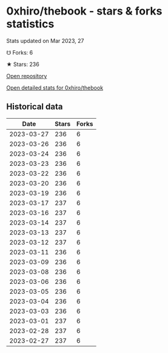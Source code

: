 # 0xhiro/thebook - stars & forks statistics

Stats updated on Mar 2023, 27

☋ Forks: 6

★ Stars: 236

[Open repository](https://github.com/0xhiro/thebook)

[Open detailed stats for 0xhiro/thebook](https://reviewgithub.com/rep/0xhiro/thebook)

## Historical data
| Date | Stars | Forks |
|------|-------|-------|
| 2023-03-27 | 236 | 6 | 
| 2023-03-26 | 236 | 6 | 
| 2023-03-24 | 236 | 6 | 
| 2023-03-23 | 236 | 6 | 
| 2023-03-22 | 236 | 6 | 
| 2023-03-20 | 236 | 6 | 
| 2023-03-19 | 236 | 6 | 
| 2023-03-17 | 237 | 6 | 
| 2023-03-16 | 237 | 6 | 
| 2023-03-14 | 237 | 6 | 
| 2023-03-13 | 237 | 6 | 
| 2023-03-12 | 237 | 6 | 
| 2023-03-11 | 236 | 6 | 
| 2023-03-09 | 236 | 6 | 
| 2023-03-08 | 236 | 6 | 
| 2023-03-06 | 236 | 6 | 
| 2023-03-05 | 236 | 6 | 
| 2023-03-04 | 236 | 6 | 
| 2023-03-03 | 236 | 6 | 
| 2023-03-01 | 237 | 6 | 
| 2023-02-28 | 237 | 6 | 
| 2023-02-27 | 237 | 6 | 

